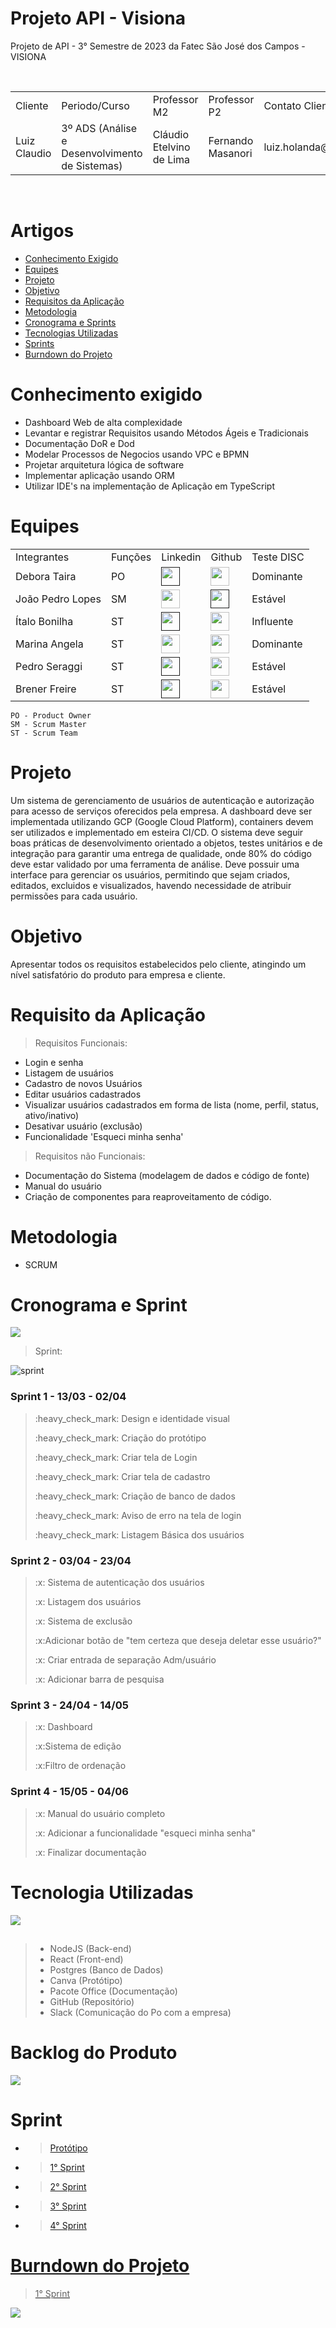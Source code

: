 # Projeto API - Visiona
Projeto de API - 3° Semestre de 2023 da Fatec São José dos Campos - VISIONA


<br>
<table>
  <tr>
    <td>Cliente</td>
    <td>Periodo/Curso</td>
    <td>Professor M2</td>
    <td>Professor P2</td>
    <td> Contato Cliente </td>
  </tr>
  <tr>
    <td> Luiz Claudio </td>
    <td> 3º ADS (Análise e Desenvolvimento de Sistemas) </td>
    <td> Cláudio Etelvino de Lima</td>
    <td> Fernando Masanori  </td>
    <td> luiz.holanda@visionaespacial.com.br </td>
  </tr>
</table>
</br>

# Artigos

- <a href ="#conhecimento-exigido"> Conhecimento Exigido </a>
- <a href ="#equipes"> Equipes </a>
- <a href ="#projeto"> Projeto </a>
- <a href ="#objetivo"> Objetivo </a>
- <a href ="#requisito-da-aplicação"> Requisitos da Aplicação </a>
- <a href ="#metodologia"> Metodologia </a>
- <a href ="#cronograma-e-sprint"> Cronograma e Sprints </a>
- <a href ="#tecnologia-utilizadas"> Tecnologias Utilizadas </a>
- <a href ="#sprint"> Sprints </a>
- <a href ="#burndown-do-projeto"> Burndown do Projeto </a>

# Conhecimento exigido 

> 
- Dashboard Web de alta complexidade
- Levantar e registrar Requisitos usando Métodos Ágeis e Tradicionais 
- Documentação DoR e Dod
- Modelar Processos de Negocios usando VPC e BPMN
- Projetar arquitetura lógica de software
- Implementar aplicação usando ORM
- Utilizar IDE's na implementação de Aplicação em TypeScript

# Equipes
<table>
  <tr>
    <td>Integrantes</td>
    <td>Funções</td>
    <td>Linkedin</td>
    <td>Github</td>
    <td>Teste DISC </td>
  </tr>
  <tr>
    <td>Debora Taira</td>
    <td>PO</td>
    <td><a href=""><img src="https://cdn-icons-png.flaticon.com/512/174/174857.png" width="30px"></a></td>
    <td><a href="https://github.com/deborataira"><img src="https://cdn-icons-png.flaticon.com/512/25/25231.png" width="30px"></a></td>
    <td>Dominante</td>
  </tr>
  
  <tr>
    <td>João Pedro Lopes</td>
    <td>SM</td>
    <td><a href="https://br.linkedin.com/in/marinaangela"><img src="https://cdn-icons-png.flaticon.com/512/174/174857.png" width="30px"></td>
    <td><a href=""><img src="https://cdn-icons-png.flaticon.com/512/25/25231.png" width="30px"></a></td>
    <td>Estável</td>
  </tr>
  
  <tr>
    <td> Ítalo Bonilha</td>
    <td>ST</td>
    <td><a href=""><img src="https://cdn-icons-png.flaticon.com/512/174/174857.png" width="30px"></a></td>
    <td><a href="https://github.com/italobonilha"><img src="https://cdn-icons-png.flaticon.com/512/25/25231.png" width="30px"></a></td>
    <td>Influente </td>
  </tr>
  
  <tr>
    <td>Marina Angela</td>
    <td>ST</td>
    <td><a href="https://www.linkedin.com/in/marinaangela/"><img src="https://cdn-icons-png.flaticon.com/512/174/174857.png" width="30px"></a></td>
    <td><a href="https://github.com/MarinaAraujoMaciel"><img src="https://cdn-icons-png.flaticon.com/512/25/25231.png" width="30px"></a></td>
    <td>Dominante</td>
  </tr>
  
  
  <tr>
    <td>Pedro Seraggi</td>
    <td>ST</td>
     <td><a href=""><img src="https://cdn-icons-png.flaticon.com/512/174/174857.png" width="30px"></a></td>
    <td><a href="https://github.com/PedroSeraggi"><img src="https://cdn-icons-png.flaticon.com/512/25/25231.png" width="30px"></a></td>
    <td>Estável</td>
  </tr>
  
   <tr>
    <td>Brener Freire</td>
    <td>ST</td>
    <td><a href=""><img src="https://cdn-icons-png.flaticon.com/512/174/174857.png" width="30px"></a></td>
    <td><a href="https://github.com/Brener#5291"><img src="https://cdn-icons-png.flaticon.com/512/25/25231.png" width="30px"></a></td>
    <td>Estável</td>
  </tr>
  
 
  
</table>

```
PO - Product Owner
SM - Scrum Master
ST - Scrum Team
```

# Projeto
Um sistema de gerenciamento de usuários de autenticação e autorização para acesso de serviços oferecidos pela empresa. A dashboard deve ser implementada utilizando GCP (Google Cloud Platform), containers devem ser utilizados e implementado em esteira CI/CD. O sistema deve seguir boas práticas de desenvolvimento orientado a objetos, testes unitários e de integração para garantir uma entrega de qualidade, onde 80% do código deve estar validado por uma ferramenta de análise. 
Deve possuir uma interface para gerenciar os usuários, permitindo que sejam criados, editados, excluidos e visualizados, havendo necessidade de atribuir permissões para cada usuário. 

 


 
# Objetivo

Apresentar todos os requisitos estabelecidos pelo cliente, atingindo um nível satisfatório do produto para empresa e cliente.
 


# Requisito da Aplicação

> Requisitos Funcionais:
- Login e senha
- Listagem de usuários
- Cadastro de novos Usuários
- Editar usuários cadastrados
- Visualizar usuários cadastrados em forma de lista (nome, perfil, status, ativo/inativo)
- Desativar usuário (exclusão)
- Funcionalidade 'Esqueci minha senha'


> Requisitos não Funcionais:
- Documentação do Sistema (modelagem de dados e código de fonte)
- Manual do usuário
- Criação de componentes para reaproveitamento de código.



# Metodologia

- SCRUM 

# Cronograma e Sprint

<img src = "https://github.com/TechForce-ADS/imagens/blob/main/BACKLOG%20DO%20PRODUTO%20(2).png" />

> Sprint:

 <img src = "https://github.com/TechForce-ADS/imagens/blob/main/cronograma-sprint-novo.png" alt="sprint" >
 
 ### Sprint 1</a> - 13/03 - 02/04</p>
 > <p>:heavy_check_mark: Design e identidade visual </p>
 > <p>:heavy_check_mark: Criação do protótipo </p>
 > <p>:heavy_check_mark: Criar tela de Login</p>
 > <p>:heavy_check_mark: Criar tela de cadastro</p>
 > <p>:heavy_check_mark: Criação de banco de dados</p>
 > <p>:heavy_check_mark: Aviso de erro na tela de login</p>
 > <p>:heavy_check_mark: Listagem Básica dos usuários</p>
 
 
 ### Sprint 2</a> - 03/04 - 23/04</p>
 > <p>:x: Sistema de autenticação dos usuários</p>
 > <p>:x: Listagem dos usuários </p>
 > <p>:x: Sistema de exclusão	</p>
 > <p>:x:Adicionar botão de "tem certeza que deseja deletar esse usuário?"</p>
 > <p>:x: Criar entrada de separação Adm/usuário  </p>
 > <p>:x: Adicionar barra de pesquisa	</p>
 

 ### Sprint 3</a> - 24/04 - 14/05</p>
 > <p>:x: Dashboard</p>
 > <p>:x:Sistema de edição</p>
 > <p>:x:Filtro de ordenação</p>
 

  ### Sprint 4</a> - 15/05 - 04/06</p>
 > <p>:x: Manual do usuário completo</p>
 > <p>:x: Adicionar a funcionalidade "esqueci minha senha"</p>
 > <p>:x: Finalizar documentação </p>

 
 
 
# Tecnologia Utilizadas


<img src ="https://github.com/TechForce-ADS/imagens/blob/main/tu.jpg"/>
 

## 


> - NodeJS (Back-end)
> - React (Front-end)
> - Postgres (Banco de Dados)
> - Canva (Protótipo)
> - Pacote Office (Documentação)
> - GitHub (Repositório)
> - Slack (Comunicação do Po com a empresa)


# Backlog do Produto 
<img src = "https://github.com/TechForce-ADS/imagens/blob/main/cronograma-s-visiona.jpg" />



# Sprint

- >  <a href="https://github.com/TechForce-ADS/Visiona/tree/main/Prototipo"> Protótipo
 
- >  <a href="https://github.com/TechForce-ADS/Visiona/tree/main/Prototipo#1-sprint"> 1° Sprint
- >  <a href="https://github.com/TechForce-ADS/Visiona/tree/main/Prototipo#2-sprint"> 2° Sprint
- >  <a href="https://github.com/TechForce-ADS/Visiona/tree/main/Prototipo#3-sprint"> 3° Sprint
- >  <a href="https://github.com/TechForce-ADS/Visiona/tree/main/Prototipo#4-sprint"> 4° Sprint
  
# Burndown do Projeto

> 1° Sprint

<img src = "https://github.com/TechForce-ADS/imagens/blob/main/Burndown-visiona1.png"/>
 


